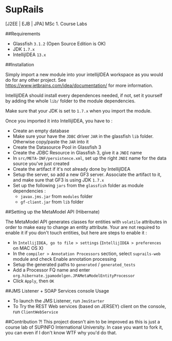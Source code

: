 SupRails
========

[J2EE | EJB | JPA] MSc 1. Course Labs 

##Requirements

+ Glassfish `3.1.2` (Open Source Edition is OK)
+ JDK `1.7.x`
+ IntellijIDEA `13.x`

##Installation

Simply import a new module into your intellijIDEA workspace as you would do for any other project.
See https://www.jetbrains.com/idea/documentation/ for more information.

IntellijIDEA should install every dependences needed, if not, set it yourself by adding the whole `lib/` folder to the module dependencies.

Make sure that your JDK is set to `1.7.x` when you import the module.

Once you imported it into IntellijIDEA, you have to :

+ Create an empty database
+ Make sure your have the `JDBC` driver `JAR` in the glassfish `lib` folder. Otherwise copy/paste the `JAR` into it
+ Create the Datasource Pool in Glassfish 3
+ Create the JDBC Resource in Glassfish 3, give it a `JNDI` name
+ In `src/META-INF/persistence.xml`, set up the right `JNDI` name for the data source you've just created
+ Create the artifact if it's not already done by IntellijIDEA
+ Setup the server, so add a new GF3 server. Associate the artifact to it, and make sure that GF3 is using JDK `1.7.x`
+ Set up the following `jars` from the `glassfish` folder as module dependencies :
  + `javax.jms.jar` from `modules` folder
  + `gf-client.jar` from `lib` folder


##Setting up the MetaModel API (Hibernate)

The MetaModel API generates classes for entities with `volatile` attributes in order to make easy to change an entity attribute.
Your are not required to enable it if you don't touch entities, but here are steps to enable it :

+ In `IntellijIDEA, go to file > settings` (`IntellijIDEA > preferences` on MAC OS X)
+ In the `compiler > Annotation Processors` section, select `suprails-web` module and check Enable annotation processing
+ Setup the generated paths to `generated` / `generated_tests`
+ Add a Processor FQ name and enter `org.hibernate.jpamodelgen.JPAMetaModelEntityProcessor`
+ Click `Apply`, then `OK`


##JMS Listener + SOAP Services console Usage

+ To launch the JMS Listener, run `JmsStarter`
+ To Try the REST Web services (based on JERSEY) client on the console, run `ClientWebService`

##Contribution ?!
This project doesn't aim to be improved as this is just a course lab of SUPINFO International University.
In case you want to fork it, you can even if I don't know WTF why you'd do that.
